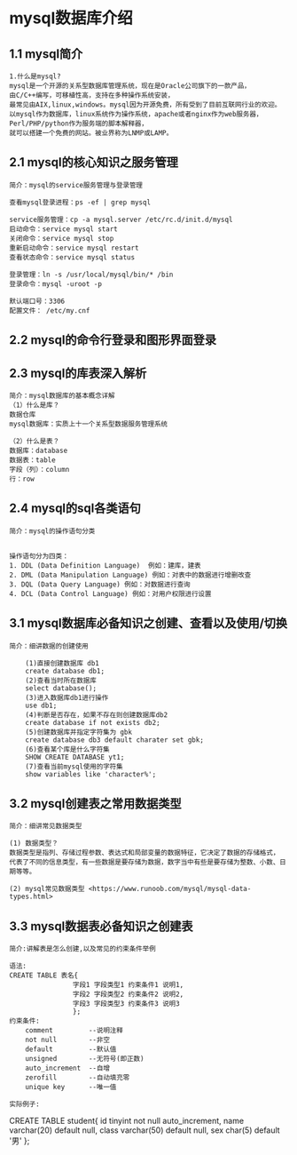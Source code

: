 # mysql数据库介绍

## 1.1 mysql简介
    1.什么是mysql?
    mysql是一个开源的关系型数据库管理系统，现在是Oracle公司旗下的一款产品，  
    由C/C++编写，可移植性高，支持在多种操作系统安装，  
    最常见由AIX,linux,windows。mysql因为开源免费，所有受到了目前互联网行业的欢迎。  
    以mysql作为数据库，linux系统作为操作系统，apache或者nginx作为web服务器，  
    Perl/PHP/python作为服务端的脚本解释器，  
    就可以搭建一个免费的网站。被业界称为LNMP或LAMP。
    
    
    
## 2.1 mysql的核心知识之服务管理
    简介：mysql的service服务管理与登录管理
    
    查看mysql登录进程：ps -ef | grep mysql
    
    service服务管理：cp -a mysql.server /etc/rc.d/init.d/mysql
    启动命令：service mysql start
    关闭命令：service mysql stop
    重新启动命令：service mysql restart
    查看状态命令：service mysql status
    
    登录管理：ln -s /usr/local/mysql/bin/* /bin
    登录命令：mysql -uroot -p
    
    默认端口号：3306
    配置文件： /etc/my.cnf
    
## 2.2 mysql的命令行登录和图形界面登录



## 2.3 mysql的库表深入解析
    简介：mysql数据库的基本概念详解
    （1）什么是库？
    数据仓库
    mysql数据库：实质上十一个关系型数据服务管理系统
    
    （2）什么是表？
    数据库：database
    数据表：table
    字段（列）：column
    行：row
    
    
## 2.4 mysql的sql各类语句
    简介：mysql的操作语句分类
    
    
    操作语句分为四类：
    1. DDL (Data Definition Language)  例如：建库，建表
    2. DML (Data Manipulation Language) 例如：对表中的数据进行增删改查
    3. DQL (Data Query Language) 例如：对数据进行查询
    4. DCL (Data Control Language) 例如：对用户权限进行设置
    
    
    
## 3.1 mysql数据库必备知识之创建、查看以及使用/切换
    简介：细讲数据的创建使用
    
        (1)直接创建数据库 db1
        create database db1;
        (2)查看当时所在数据库
        select database();
        (3)进入数据库db1进行操作
        use db1;
        (4)判断是否存在，如果不存在则创建数据库db2
        create database if not exists db2;
        (5)创建数据库并指定字符集为 gbk
        create database db3 default charater set gbk;
        (6)查看某个库是什么字符集
        SHOW CREATE DATABASE yt1;
        (7)查看当前mysql使用的字符集
        show variables like 'character%';
        
        
## 3.2 mysql创建表之常用数据类型
    简介：细讲常见数据类型
    
    (1) 数据类型？
    数据类型是指列、存储过程参数、表达式和局部变量的数据特征，它决定了数据的存储格式，  
    代表了不同的信息类型，有一些数据是要存储为数据，数字当中有些是要存储为整数、小数、日期等等。
    
    (2) mysql常见数据类型 <https://www.runoob.com/mysql/mysql-data-types.html>
 
        
## 3.3 mysql数据表必备知识之创建表
	简介:讲解表是怎么创建,以及常见的约束条件举例

	语法:
	CREATE TABLE 表名{
					字段1 字段类型1 约束条件1 说明1,
					字段2 字段类型2 约束条件2 说明2,
					字段3 字段类型3 约束条件3 说明3
					};
	约束条件:
		comment			--说明注释
		not null		--非空
		default			--默认值
		unsigned		--无符号(即正数)
		auto_increment  --自增
		zerofill		--自动填充零
		unique key		--唯一值

    实际例子:
CREATE TABLE student{
					id tinyint not null auto_increment,
					name varchar(20)  default null,
					class varchar(50) default null,
					sex char(5) default '男'
					};









